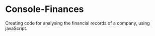 # Console-Finances
Creating code for analysing the financial records of a company, using javaScript.
